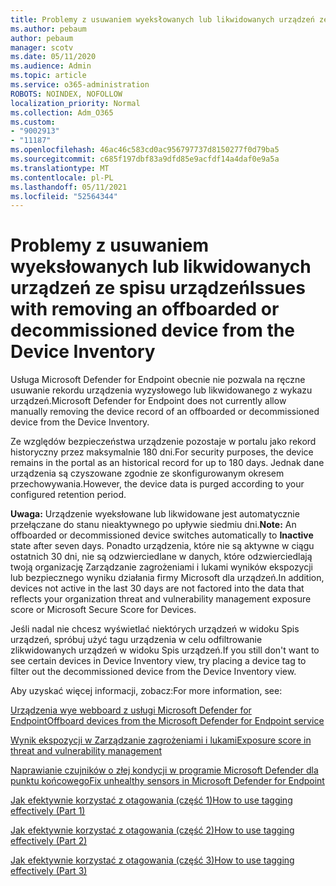 ```yaml
---
title: Problemy z usuwaniem wyeksłowanych lub likwidowanych urządzeń ze spisu urządzeń
ms.author: pebaum
author: pebaum
manager: scotv
ms.date: 05/11/2020
ms.audience: Admin
ms.topic: article
ms.service: o365-administration
ROBOTS: NOINDEX, NOFOLLOW
localization_priority: Normal
ms.collection: Adm_O365
ms.custom:
- "9002913"
- "11187"
ms.openlocfilehash: 46ac46c583cd0ac956797737d8150277f0d79ba5
ms.sourcegitcommit: c685f197dbf83a9dfd85e9acfdf14a4daf0e9a5a
ms.translationtype: MT
ms.contentlocale: pl-PL
ms.lasthandoff: 05/11/2021
ms.locfileid: "52564344"
---
```

# <a name="issues-with-removing-an-offboarded-or-decommissioned-device-from-the-device-inventory"></a><span data-ttu-id="27ac5-102">Problemy z usuwaniem wyeksłowanych lub likwidowanych urządzeń ze spisu urządzeń</span><span class="sxs-lookup"><span data-stu-id="27ac5-102">Issues with removing an offboarded or decommissioned device from the Device Inventory</span></span>

<span data-ttu-id="27ac5-103">Usługa Microsoft Defender for Endpoint obecnie nie pozwala na ręczne usuwanie rekordu urządzenia wyzysłowego lub likwidowanego z wykazu urządzeń.</span><span class="sxs-lookup"><span data-stu-id="27ac5-103">Microsoft Defender for Endpoint does not currently allow manually removing the device record of an offboarded or decommissioned device from the Device Inventory.</span></span>

<span data-ttu-id="27ac5-104">Ze względów bezpieczeństwa urządzenie pozostaje w portalu jako rekord historyczny przez maksymalnie 180 dni.</span><span class="sxs-lookup"><span data-stu-id="27ac5-104">For security purposes, the device remains in the portal as an historical record for up to 180 days.</span></span> <span data-ttu-id="27ac5-105">Jednak dane urządzenia są czyszowane zgodnie ze skonfigurowanym okresem przechowywania.</span><span class="sxs-lookup"><span data-stu-id="27ac5-105">However, the device data is purged according to your configured retention period.</span></span>

<span data-ttu-id="27ac5-106">**Uwaga:** Urządzenie wyeksłowane lub  likwidowane jest automatycznie przełączane do stanu nieaktywnego po upływie siedmiu dni.</span><span class="sxs-lookup"><span data-stu-id="27ac5-106">**Note:** An offboarded or decommissioned device switches automatically to **Inactive** state after seven days.</span></span> <span data-ttu-id="27ac5-107">Ponadto urządzenia, które nie są aktywne w ciągu ostatnich 30 dni, nie są odzwierciedlane w danych, które odzwierciedlają twoją organizację Zarządzanie zagrożeniami i lukami wyników ekspozycji lub bezpiecznego wyniku działania firmy Microsoft dla urządzeń.</span><span class="sxs-lookup"><span data-stu-id="27ac5-107">In addition, devices not active in the last 30 days are not factored into the data that reflects your organization threat and vulnerability management exposure score or Microsoft Secure Score for Devices.</span></span>
 
<span data-ttu-id="27ac5-108">Jeśli nadal nie chcesz wyświetlać niektórych urządzeń w widoku Spis urządzeń, spróbuj użyć tagu urządzenia w celu odfiltrowanie zlikwidowanych urządzeń w widoku Spis urządzeń.</span><span class="sxs-lookup"><span data-stu-id="27ac5-108">If you still don't want to see certain devices in Device Inventory view, try placing a device tag to filter out the decommissioned device from the Device Inventory view.</span></span>

<span data-ttu-id="27ac5-109">Aby uzyskać więcej informacji, zobacz:</span><span class="sxs-lookup"><span data-stu-id="27ac5-109">For more information, see:</span></span>

[<span data-ttu-id="27ac5-110">Urządzenia wye webboard z usługi Microsoft Defender for Endpoint</span><span class="sxs-lookup"><span data-stu-id="27ac5-110">Offboard devices from the Microsoft Defender for Endpoint service</span></span>](/microsoft-365/security/defender-endpoint/offboard-machines.md)

[<span data-ttu-id="27ac5-111">Wynik ekspozycji w Zarządzanie zagrożeniami i lukami</span><span class="sxs-lookup"><span data-stu-id="27ac5-111">Exposure score in threat and vulnerability management</span></span>](/microsoft-365/security/defender-endpoint/tvm-exposure-score.md)

[<span data-ttu-id="27ac5-112">Naprawianie czujników o złej kondycji w programie Microsoft Defender dla punktu końcowego</span><span class="sxs-lookup"><span data-stu-id="27ac5-112">Fix unhealthy sensors in Microsoft Defender for Endpoint</span></span>](/microsoft-365/security/defender-endpoint/fix-unhealthy-sensors#inactive-devices.md)

[<span data-ttu-id="27ac5-113">Jak efektywnie korzystać z otagowania (część 1)</span><span class="sxs-lookup"><span data-stu-id="27ac5-113">How to use tagging effectively (Part 1)</span></span>](https://techcommunity.microsoft.com/t5/microsoft-defender-for-endpoint/how-to-use-tagging-effectively-part-1/ba-p/1964058)

[<span data-ttu-id="27ac5-114">Jak efektywnie korzystać z otagowania (część 2)</span><span class="sxs-lookup"><span data-stu-id="27ac5-114">How to use tagging effectively (Part 2)</span></span>](https://techcommunity.microsoft.com/t5/microsoft-defender-for-endpoint/how-to-use-tagging-effectively-part-2/ba-p/1962008)

[<span data-ttu-id="27ac5-115">Jak efektywnie korzystać z otagowania (część 3)</span><span class="sxs-lookup"><span data-stu-id="27ac5-115">How to use tagging effectively (Part 3)</span></span>](https://techcommunity.microsoft.com/t5/microsoft-defender-for-endpoint/how-to-use-tagging-effectively-part-3/ba-p/1964073)




